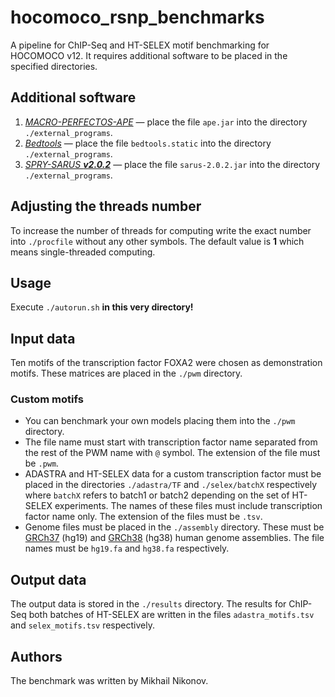 # hocomoco_rsnp_benchmarks
A pipeline for ChIP-Seq and HT-SELEX motif benchmarking for HOCOMOCO v12.
It requires additional software to be placed in the specified directories.

## Additional software
1. [*MACRO-PERFECTOS-APE*](https://github.com/autosome-ru/macro-perfectos-ape) —
   place the file ```ape.jar``` into the directory ```./external_programs```.
2. [*Bedtools*](https://bedtools.readthedocs.io/en/latest/content/installation.html) —
   place the file ```bedtools.static``` into the directory ```./external_programs```.
3. [*SPRY-SARUS __v2.0.2__*](https://github.com/autosome-ru/sarus) —
   place the file ```sarus-2.0.2.jar``` into the directory ```./external_programs```.

## Adjusting the threads number
To increase the number of threads for computing write the exact number into ```./procfile```
without any other symbols. The default value is __1__ which means single-threaded computing.

## Usage
Execute ```./autorun.sh``` __in this very directory!__

## Input data
Ten motifs of the transcription factor FOXA2 were chosen as demonstration motifs.
These matrices are placed in the ```./pwm``` directory.

### Custom motifs
* You can benchmark your own models placing them into the ```./pwm``` directory.
* The file name must start with transcription factor name separated from the rest of the PWM name with ```@``` symbol. The extension of the file must be ```.pwm```.
* ADASTRA and HT-SELEX data for a custom transcription factor must be placed in the directories ```./adastra/TF``` and ```./selex/batchX``` respectively where ```batchX``` refers to batch1 or batch2 depending on the set of HT-SELEX experiments. The names of these files must include transcription factor name only. The extension of the files must be ```.tsv```.
* Genome files must be placed in the ```./assembly``` directory. These must be [GRCh37](https://www.ncbi.nlm.nih.gov/assembly/2758/) (hg19) and [GRCh38](https://www.ncbi.nlm.nih.gov/assembly/88331) (hg38) human genome assemblies. The file names must be ```hg19.fa``` and ```hg38.fa``` respectively.


## Output data
The output data is stored in the ```./results``` directory.
The results for ChIP-Seq both batches of HT-SELEX are written in the files ```adastra_motifs.tsv``` and ```selex_motifs.tsv``` respectively. 

## Authors
The benchmark was written by Mikhail Nikonov.
